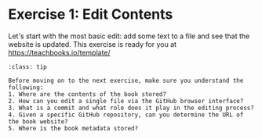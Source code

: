 # Exercise 1: Edit Contents

Let's start with the most basic edit: add some text to a file and see that the website is updated. This exercise is ready for you at https://teachbooks.io/template/

```{admonition} Check your understanding
:class: tip

Before moving on to the next exercise, make sure you understand the following:
1. Where are the contents of the book stored?
2. How can you edit a single file via the GitHub browser interface?
3. What is a commit and what role does it play in the editing process?
4. Given a specific GitHub repository, can you determine the URL of the book website?
5. Where is the book metadata stored?
```
